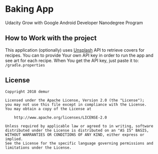 # Baking App
Udacity Grow with Google Android Developer Nanodegree Program

## How to Work with the project
This application (optionally) uses [Unsplash](https://unsplash.com/developers) API to retrieve covers for recipes.
You can to provide Your own API key in order to run the app and see art for each recipe. When You get the API key, just paste it to:
    ```
    /gradle.properties
    ```

## License
    Copyright 2018 demur

    Licensed under the Apache License, Version 2.0 (the "License");
    you may not use this file except in compliance with the License.
    You may obtain a copy of the License at

        http://www.apache.org/licenses/LICENSE-2.0

    Unless required by applicable law or agreed to in writing, software
    distributed under the License is distributed on an "AS IS" BASIS,
    WITHOUT WARRANTIES OR CONDITIONS OF ANY KIND, either express or implied.
    See the License for the specific language governing permissions and
    limitations under the License.
